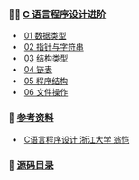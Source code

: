 ### :man_teacher: [C 语言程序设计进阶](https://github.com/HaihuaHaihua/TechStack/blob/master/CCppLearning/C语言程序设计进阶/README.md)

* ​	[01 数据类型](https://github.com/HaihuaHaihua/TechStack/blob/master/CCppLearning/C语言程序设计进阶/01数据类型.md)
* ​	[02 指针与字符串](https://github.com/HaihuaHaihua/TechStack/blob/master/CCppLearning/C语言程序设计进阶/02指针与字符串.md)
* ​	[03 结构类型](https://github.com/HaihuaHaihua/TechStack/blob/master/CCppLearning/C语言程序设计进阶/03结构类型.md)
* ​	[04 链表](https://github.com/HaihuaHaihua/TechStack/blob/master/CCppLearning/C语言程序设计进阶/04链表.md)
* ​	[05 程序结构](https://github.com/HaihuaHaihua/TechStack/blob/master/CCppLearning/C语言程序设计进阶/05程序结构.md)
* ​	[06 文件操作](https://github.com/HaihuaHaihua/TechStack/blob/master/CCppLearning/C语言程序设计进阶/06文件.md)

### :mag_right: [参考资料]()

* ​    [C语言程序设计 浙江大学 翁恺](https://www.icourse163.org/course/ZJU-9001)

### :bookmark: [源码目录](https://github.com/HaihuaHaihua/TechStack/blob/master/CCppLearning/C语言程序设计进阶)

